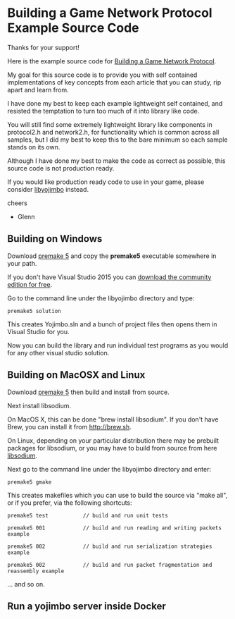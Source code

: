 Building a Game Network Protocol Example Source Code
====================================================

Thanks for your support!

Here is the example source code for [Building a Game Network Protocol](http://gafferongames.com/building-a-game-network-protocol/).

My goal for this source code is to provide you with self contained implementations of key concepts from each article that you can study, rip apart and learn from. 

I have done my best to keep each example lightweight self contained, and resisted the temptation to turn too much of it into library like code.

You will still find some extremely lightweight library like components in protocol2.h and network2.h, for functionality which is common across all samples, 
but I did my best to keep this to the bare minimum so each sample stands on its own.

Although I have done my best to make the code as correct as possible, this source code is not production ready.

If you would like production ready code to use in your game, please consider [libyojimbo](http://gafferongames.com/2016/06/17/introducing-libyojimbo/) instead.

cheers

- Glenn

## Building on Windows

Download [premake 5](https://premake.github.io/download.html) and copy the **premake5** executable somewhere in your path.

If you don't have Visual Studio 2015 you can [download the community edition for free](https://www.visualstudio.com/en-us/downloads/download-visual-studio-vs.aspx).

Go to the command line under the libyojimbo directory and type:

    premake5 solution

This creates Yojimbo.sln and a bunch of project files then opens them in Visual Studio for you.

Now you can build the library and run individual test programs as you would for any other visual studio solution.

## Building on MacOSX and Linux

Download [premake 5](https://premake.github.io/download.html) then build and install from source.

Next install libsodium.

On MacOS X, this can be done "brew install libsodium". If you don't have Brew, you can install it from <http://brew.sh>.

On Linux, depending on your particular distribution there may be prebuilt packages for libsodium, or you may have to build from source from here [libsodium](https://github.com/jedisct1/libsodium/releases).

Next go to the command line under the libyojimbo directory and enter:

    premake5 gmake

This creates makefiles which you can use to build the source via "make all", or if you prefer, via the following shortcuts:

    premake5 test           // build and run unit tests

    premake5 001            // build and run reading and writing packets example

    premake5 002            // build and run serialization strategies example

    premake5 002            // build and run packet fragmentation and reassembly example

... and so on.

## Run a yojimbo server inside Docker
